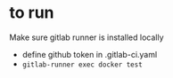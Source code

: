 # to run

Make sure gitlab runner is installed locally

- define github token in .gitlab-ci.yaml
- `gitlab-runner exec docker test`
